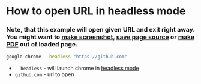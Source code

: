 # How to open URL in headless mode

### Note, that this example will open given URL and exit right away. You might want to [make screenshot](/chrome-headless/how-to-take-page-screenshot), [save page source](/chrome-headless/how-to-save-web-page-source-to-a-file) or [make PDF](/chrome-headless/how-to-save-web-page-to-pdf) out of loaded page.

```bash
google-chrome --headless "https://github.com"
```

- `--headless` - will launch chrome in [headless mode](https://developers.google.com/web/updates/2017/04/headless-chrome#cli)
- `github.com` - url to open


